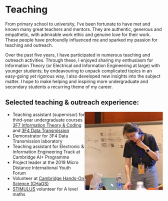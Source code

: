 <h1 style="font-size:30px">Teaching</h1>

From primary school to university, I've been fortunate to have met and known many great teachers and mentors. They are authentic, generous and empathetic, with admirable work ethic and genuine love for their work.  These people have profoundly influenced me and sparked my passion for teaching and outreach.

Over the past five years, I have participated in numerous teaching and outreach activities. Through these, I enjoyed sharing my enthusiasm for Information Theory (or Electrical and Information Engineering at large) with younger students; by endeavouring to unpack complicated topics in an easy-going yet rigorous way, I also developed new insights into the subject matter. I hope to make helping and inspiring more undergraduate and secondary students  a recurring theme of my career.


## Selected teaching & outreach experience:
<img src="micro_distance_photo.jpeg"  
width="250" height=auto ALIGN="right">
- Teaching assistant (supervisor) for third-year undergraduate courses [3F7 Information Theory & Coding](http://teaching.eng.cam.ac.uk/content/engineering-tripos-part-iia-3f7-information-theory-and-coding-2021-22) and [3F4 Data Transmission](http://teaching.eng.cam.ac.uk/content/engineering-tripos-part-iia-3f4-data-transmission-2019-20)
- Demonstrator for 3F4 Data Transmission laboratory
- Teaching assistant for Electronic & Information Engineering Track at Cambridge AI+ Programme
- Project leader at the 2019 Micro Distance International Youth Forum
- Volunteer at [Cambridge Hands-On Science (CHaOS)](https://chaosscience.org.uk/)
- [STIMULUS](https://stimulus.maths.org/content/stimulus-cambridge-university-students-volunteering-local-schools) volunteer for A level maths
